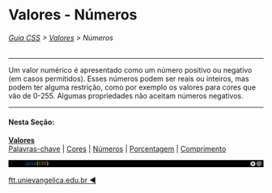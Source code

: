 # Valores - Números
###### [Guia CSS](../README.md) > [Valores](./valores.md) > Números
---

Um valor numérico é apresentado como um número positivo ou negativo (em casos permitidos). Esses números podem ser reais ou inteiros, mas podem ter alguma restrição, como por exemplo os valores para cores que vão de 0-255. Algumas propriedades não aceitam números negativos.  

---
#### Nesta Seção:
[**Valores**](./valores.md)  
[Palavras-chave](./palavras-chave.md) | [Cores](./cores.md) | [Números](./numeros.md) | [Porcentagem](./porcentagem.md) | [Comprimento](./comprimento.md) 

<img src="../assets/guia-css-linha-horizontal.jpg">

[ftt.unievangelica.edu.br :arrow_backward:](http://ftt.unievangelica.edu.br) 